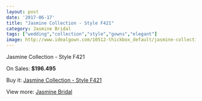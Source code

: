 ```yaml
---
layout: post
date: '2017-06-17'
title: "Jasmine Collection - Style F421"
category: Jasmine Bridal
tags: ["wedding","collection","style","gowns","elegant"]
image: http://www.idealgown.com/10512-thickbox_default/jasmine-collection-style-f421.jpg
---
```

Jasmine Collection - Style F421

On Sales: **$196.495**
<a href="https://www.idealgown.com/en/jasmine-bridal/4319-jasmine-collection-style-f421.html"><amp-img layout="responsive" width="600" height="600" src="//www.idealgown.com/10512-thickbox_default/jasmine-collection-style-f421.jpg" alt="Jasmine Collection - Style F421 0" /></a>
<a href="https://www.idealgown.com/en/jasmine-bridal/4319-jasmine-collection-style-f421.html"><amp-img layout="responsive" width="600" height="600" src="//www.idealgown.com/10514-thickbox_default/jasmine-collection-style-f421.jpg" alt="Jasmine Collection - Style F421 1" /></a>
<a href="https://www.idealgown.com/en/jasmine-bridal/4319-jasmine-collection-style-f421.html"><amp-img layout="responsive" width="600" height="600" src="//www.idealgown.com/10513-thickbox_default/jasmine-collection-style-f421.jpg" alt="Jasmine Collection - Style F421 2" /></a>

Buy it: [Jasmine Collection - Style F421](https://www.idealgown.com/en/jasmine-bridal/4319-jasmine-collection-style-f421.html "Jasmine Collection - Style F421")

View more: [Jasmine Bridal](https://www.idealgown.com/en/50-jasmine-bridal "Jasmine Bridal")